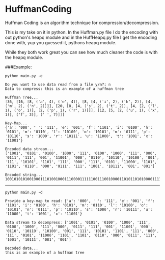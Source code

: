 HuffmanCoding
=============

Huffman Coding is an algorithm technique for compression/decompression.

This is my take on it in python.  In the Huffman.py file I do the encoding with out
python's heapq module and in the HuffHeapq.py file I get the encoding done with, yup you
guessed it, pythons heapq module.

While they both work great you can see how much cleaner the code is with the heapq module.

###Example:

    python main.py -e

    Do you want to use data read from a file y/n?: n
    Data to compress: this is an example of a huffman tree

    Huffman Tree...
    [36, [16, [8, ('a', 4), ('e', 4)], [8, [4, ('i', 2), ('h', 2)], [4, ('m', 2), ('n', 2)]]], [20, [8, [4, ('s', 2), ('t', 2)], [4, [2, ('l', 1), ('o', 1)], [2, ('p', 1), ('r', 1)]]], [12, [5, [2, ('u', 1), ('x', 1)], ('f', 3)], (' ', 7)]]]

    Key-Map... 
    {'a': '000', ' ': '111', 'e': '001', 'f': '1101', 'i': '0100', 'h': '0101', 'm': '0110', 'l': '10100', 'o': '10101', 'n': '0111', 'p': '10110', 's': '1000', 'r': '10111', 'u': '11000', 't': '1001', 'x': '11001'}

    Encoded data stream... 
    ['1001', '0101', '0100', '1000', '111', '0100', '1000', '111', '000', '0111', '111', '001', '11001', '000', '0110', '10110', '10100', '001', '111', '10101', '1101', '111', '000', '111', '0101', '11000', '1101', '1101', '0110', '000', '0111', '111', '1001', '10111', '001', '001']

    Encoded string...
    100101010100100011101001000111000011111100111001000011010110101000011111010111011110001110101110001101110101100000111111100110111001001

* * *

    python main.py -d

    Provide a key-map to read: {'a': '000', ' ': '111', 'e': '001', 'f': '1101', 'i': '0100', 'h': '0101', 'm': '0110', 'l': '10100', 'o': '10101', 'n': '0111', 'p': '10110', 's': '1000', 'r': '10111', 'u': '11000', 't': '1001', 'x': '11001'}

    Data stream to decompress: ['1001', '0101', '0100', '1000', '111', '0100', '1000', '111', '000', '0111', '111', '001', '11001', '000', '0110', '10110', '10100', '001', '111', '10101', '1101', '111', '000', '111', '0101', '11000', '1101', '1101', '0110', '000', '0111', '111', '1001', '10111', '001', '001']

    Decoded data...
    this is an example of a huffman tree


